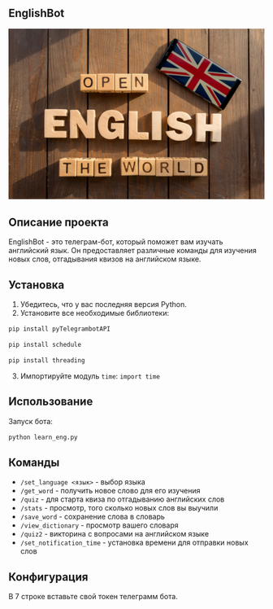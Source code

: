 ## EnglishBot
![Альтернативый текст](photo.jpeg)

## Описание проекта
EnglishBot - это телеграм-бот, который поможет вам изучать английский язык. Он предоставляет различные команды для изучения новых слов, отгадывания квизов на английском языке.

## Установка
1. Убедитесь, что у вас последняя версия Python.
2. Установите все необходимые библиотеки:
```bash
pip install pyTelegrambotAPI
```
```bash
pip install schedule
```
```bash
pip install threading
```
3. Импортируйте модуль `time`: `import time`

## Использование
Запуск бота:
```bash
python learn_eng.py
```

## Команды
- `/set_language <язык>` - выбор языка
- `/get_word` - получить новое слово для его изучения
- `/quiz` - для старта квиза по отгадыванию английских слов
- `/stats` - просмотр, того сколько новых слов вы выучили
- `/save_word` - сохранение слова в словарь
- `/view_dictionary` - просмотр вашего словаря
- `/quiz2` - викторина с вопросами на английском языке
- `/set_notification_time` - установка времени для отправки новых слов

## Конфигурация 

В 7 строке вставьте свой токен телеграмм бота.
